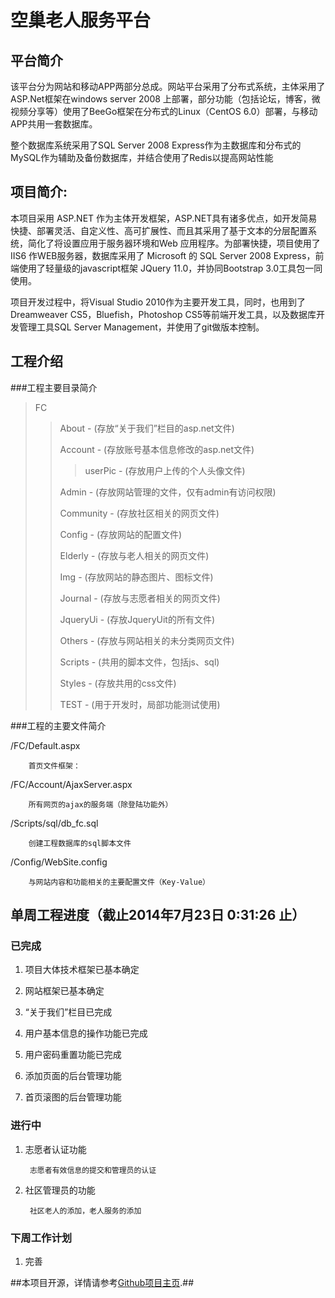 ﻿空巢老人服务平台
================

平台简介
--------

该平台分为网站和移动APP两部分总成。网站平台采用了分布式系统，主体采用了ASP.Net框架在windows server 2008 上部署，部分功能（包括论坛，博客，微视频分享等）使用了BeeGo框架在分布式的Linux（CentOS 6.0）部署，与移动APP共用一套数据库。

整个数据库系统采用了SQL Server 2008 Express作为主数据库和分布式的MySQL作为辅助及备份数据库，并结合使用了Redis以提高网站性能

项目简介:
---------

本项目采用 ASP.NET 作为主体开发框架，ASP.NET具有诸多优点，如开发简易快捷、部署灵活、自定义性、高可扩展性、而且其采用了基于文本的分层配置系统，简化了将设置应用于服务器环境和Web 应用程序。为部署快捷，项目使用了IIS6 作WEB服务器，数据库采用了 Microsoft 的 SQL Server 2008 Express，前端使用了轻量级的javascript框架 JQuery 11.0，并协同Bootstrap 3.0工具包一同使用。

项目开发过程中，将Visual Studio 2010作为主要开发工具，同时，也用到了Dreamweaver CS5，Bluefish，Photoshop CS5等前端开发工具，以及数据库开发管理工具SQL Server Management，并使用了git做版本控制。


工程介绍
--------

###工程主要目录简介
> FC
>
> > About - (存放“关于我们”栏目的asp.net文件)
> >
> > Account - (存放账号基本信息修改的asp.net文件)
> >
> > > userPic - (存放用户上传的个人头像文件)
> >
> > Admin - (存放网站管理的文件，仅有admin有访问权限)
> >
> > Community - (存放社区相关的网页文件)
> >
> > Config - (存放网站的配置文件)
> >
> > Elderly - (存放与老人相关的网页文件)
> >
> > Img - (存放网站的静态图片、图标文件)
> >
> > Journal - (存放与志愿者相关的网页文件)
> >
> > JqueryUi - (存放JqueryUit的所有文件)
> >
> > Others - (存放与网站相关的未分类网页文件)
> >
> > Scripts - (共用的脚本文件，包括js、sql)
> >
> > Styles - (存放共用的css文件)
> >
> > TEST - (用于开发时，局部功能测试使用)

###工程的主要文件简介

/FC/Default.aspx

		首页文件框架：

/FC/Account/AjaxServer.aspx

		所有网页的ajax的服务端（除登陆功能外）

/Scripts/sql/db_fc.sql

		创建工程数据库的sql脚本文件

/Config/WebSite.config

		与网站内容和功能相关的主要配置文件（Key-Value）


单周工程进度（截止2014年7月23日 0:31:26 止）
----------------------------------------

### 已完成

1. 项目大体技术框架已基本确定

2. 网站框架已基本确定

3. “关于我们”栏目已完成

4. 用户基本信息的操作功能已完成

5. 用户密码重置功能已完成

6. 添加页面的后台管理功能

7. 首页滚图的后台管理功能


### 进行中

1. 志愿者认证功能
		
		志愿者有效信息的提交和管理员的认证

2. 社区管理员的功能
		
		社区老人的添加，老人服务的添加

### 下周工作计划

1. 完善


##本项目开源，详情请参考[Github项目主页](https://github.com/cjstudio/forElderly).##

